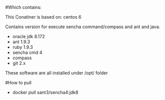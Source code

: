 #Which contains:

This Conatiner is based on: centos 6

Contains version for execute sencha command/compass and ant and java.
* oracle jdk 8.172
* ant 1.9.3
* ruby 1.9.3
* sencha cmd 4
* compass
* git 2.x

These software are all installed under /opt/ folder


#How to pull

* docker pull sant3/sencha4:jdk8
